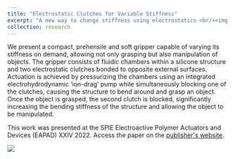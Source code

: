 ```yaml
---
title: "Electrostatic Clutches for Variable Stiffness"
excerpt: "A new way to change stiffness using electrostatics <br/><img src='/images/projectImages/vs_clutch_1.png'>"
collection: research
---
```


We present a compact, prehensile and soft gripper capable of varying its stiffness on demand, allowing not only grasping but also manipulation of objects. The gripper consists of fluidic chambers within a silicone structure and two electrostatic clutches bonded to opposite external surfaces. Actuation is achieved by pressurizing the chambers using an integrated electrohydrodynamic ‘ion-drag’ pump while simultaneously blocking one of the clutches, causing the structure to bend around and grasp an object. Once the object is grasped, the second clutch is blocked, significantly increasing the bending stiffness of the structure and allowing the object to be manipulated.

This work was presented at the SPIE Electroactive Polymer Actuators and Devices (EAPAD) XXIV 2022. Access the paper on the [publisher's website](https://www.spiedigitallibrary.org/conference-proceedings-of-spie/PC12042/0000/A-variable-stiffness-soft-gripper-with-integrated-ion-drag-pump/10.1117/12.2615068.short).

<img src='/images/projectImages/vs_clutch_2.png'>
